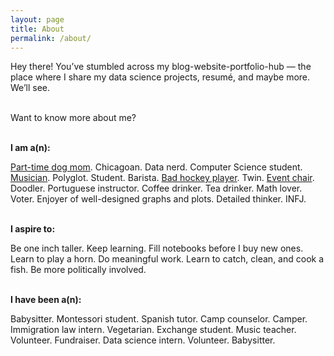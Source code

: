 ```yaml
---
layout: page
title: About
permalink: /about/
---
```


Hey there! You’ve stumbled across my blog-website-portfolio-hub — the place where I share my data science projects, resumé, and maybe more. We’ll see. 

<br>
Want to know more about me?
<br><br>

**I am a(n):**

[Part-time dog mom](https://www.instagram.com/bigheadroshi/). Chicagoan. Data nerd. Computer Science student. [Musician](http://thekelsontwins.com/). Polyglot. Student. Barista. [Bad hockey player](https://www.instagram.com/macwomenshockey/). Twin. [Event chair](https://themacweekly.com/75980/news/naming-hate-to-tackle-education-awareness-and-action/). Doodler. Portuguese instructor. Coffee drinker. Tea drinker. Math lover. Voter. Enjoyer of well-designed graphs and plots. Detailed thinker. INFJ. 
<br><br>

**I aspire to:**

Be one inch taller. Keep learning. Fill notebooks before I buy new ones. Learn to play a horn. Do meaningful work. Learn to catch, clean, and cook a fish. Be more politically involved. 
<br><br>

**I have been a(n):**

Babysitter. Montessori student. Spanish tutor. Camp counselor. Camper. Immigration law intern. Vegetarian. Exchange student. Music teacher. Volunteer. Fundraiser. Data science intern. Volunteer. Babysitter.
